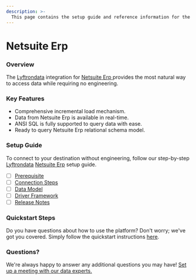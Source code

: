 ```yaml
---
description: >-
  This page contains the setup guide and reference information for the Netsuite Erp source connector.
---
```


# Netsuite Erp

### Overview

The [Lyftrondata](https://www.lyftrondata.com/) integration for [Netsuite Erp](https://www.lyftrondata.com/integration/netsuite-erp/)[ ](https://www.lyftrondata.com/integration/netsuite-erp/)provides the most natural way to access data while requiring no engineering.

### Key Features

* Comprehensive incremental load mechanism.
* Data from Netsuite Erp is available in real-time.&#x20;
* ANSI SQL is fully supported to query data with ease.
* Ready to query Netsuite Erp relational schema model.

### Setup Guide

To connect to your destination without engineering, follow our step-by-step [Lyftrondata](https://www.lyftrondata.com/)  [Netsuite Erp](https://www.lyftrondata.com/integration/netsuite-erp/) setup guide.

* [ ] [Prerequisite](../../finance-analytics/netsuite-erp/prerequisite.md)
* [ ] [Connection Steps](../../finance-analytics/netsuite-erp/connection-steps.md)
* [ ] [Data Model](../../finance-analytics/netsuite-erp/data-model/)
* [ ] [Driver Framework](../../finance-analytics/netsuite-erp/driver-framework/)
* [ ] [Release Notes](../../finance-analytics/netsuite-erp/release-notes.md)

### Quickstart Steps

Do you have questions about how to use the platform? Don't worry; we've got you covered. Simply follow the quickstart instructions [here](../../../quickstart-steps.md).

### Questions? <a href="#questions" id="questions"></a>

We're always happy to answer any additional questions you may have! [Set up a meeting with our data experts.](https://www.lyftrondata.com/book-a-meeting/)

